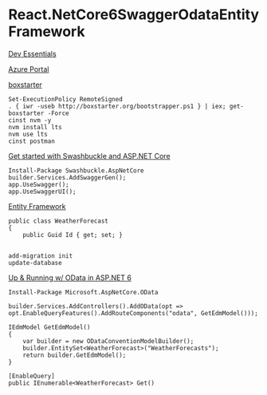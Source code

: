 # React.NetCore6SwaggerOdataEntityFramework
[Dev Essentials](https://my.visualstudio.com/Benefits)

[Azure Portal](https://portal.azure.com/#home)

[boxstarter](https://gist.github.com/joshmccall221/26393292659b8db8a6de19739fca1b27)

```
Set-ExecutionPolicy RemoteSigned
. { iwr -useb http://boxstarter.org/bootstrapper.ps1 } | iex; get-boxstarter -Force
cinst nvm -y
nvm install lts
nvm use lts
cinst postman
```

[Get started with Swashbuckle and ASP.NET Core](https://docs.microsoft.com/en-us/aspnet/core/tutorials/getting-started-with-swashbuckle?view=aspnetcore-6.0&tabs=visual-studio)

```
Install-Package Swashbuckle.AspNetCore 
builder.Services.AddSwaggerGen();
app.UseSwagger();
app.UseSwaggerUI();
```

[Entity Framework](https://docs.microsoft.com/en-us/aspnet/core/data/ef-mvc/intro?view=aspnetcore-6.0)

```
public class WeatherForecast
{
    public Guid Id { get; set; }


add-migration init
update-database
```

[Up & Running w/ OData in ASP.NET 6](https://devblogs.microsoft.com/odata/up-running-w-odata-in-asp-net-6/)

```
Install-Package Microsoft.AspNetCore.OData 

builder.Services.AddControllers().AddOData(opt => opt.EnableQueryFeatures().AddRouteComponents("odata", GetEdmModel()));

IEdmModel GetEdmModel()
{
    var builder = new ODataConventionModelBuilder();
    builder.EntitySet<WeatherForecast>("WeatherForecasts");
    return builder.GetEdmModel();
}

[EnableQuery]
public IEnumerable<WeatherForecast> Get()
```



